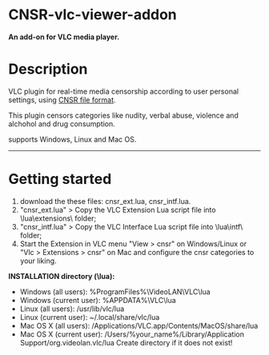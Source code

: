 # CNSR-vlc-viewer-addon

**An add-on for VLC media player.**

# Description

VLC plugin for real-time media censorship according to user personal settings,
using [CNSR file format](https://github.com/ophirhan/cnsr-file-format-specification).

This plugin censors categories like nudity, verbal abuse, violence and alchohol and drug consumption.

supports Windows, Linux and Mac OS.
_____________________________________________________________________________________________________

# Getting started

1) download the these files: cnsr_ext.lua, cnsr_intf.lua. 
2) "cnsr_ext.lua" > Copy the VLC Extension Lua script file into \lua\extensions\ folder;
3) "cnsr_intf.lua" > Copy the VLC Interface Lua script file into \lua\intf\ folder;
4) Start the Extension in VLC menu "View > cnsr" on Windows/Linux or "Vlc > Extensions > cnsr" on Mac and configure the cnsr categories to your liking.

**INSTALLATION directory (\lua):**
* Windows (all users): %ProgramFiles%\VideoLAN\VLC\lua
* Windows (current user): %APPDATA%\VLC\lua
* Linux (all users): /usr/lib/vlc/lua
* Linux (current user): ~/.local/share/vlc/lua
* Mac OS X (all users): /Applications/VLC.app/Contents/MacOS/share/lua
* Mac OS X (current user): /Users/%your_name%/Library/Application Support/org.videolan.vlc/lua
Create directory if it does not exist!
